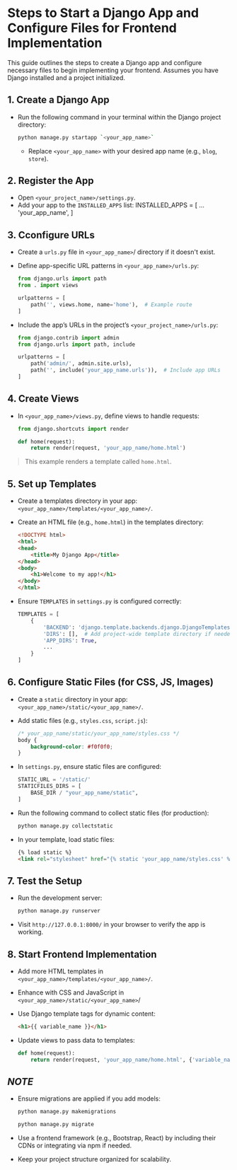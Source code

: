# Steps to Start a Django App and Configure Files for Frontend Implementation

This guide outlines the steps to create a Django app and configure necessary files to begin implementing your frontend. Assumes you have Django installed and a project initialized.

## 1. Create a Django App
- Run the following command in your terminal within the Django project directory:
    ```bash
    python manage.py startapp `<your_app_name>`
    ```
    - Replace `<your_app_name>` with your desired app name (e.g., `blog`, `store`).

## 2. Register the App
- Open `<your_project_name>/settings.py`.
- Add your app to the `INSTALLED_APPS` list:
    INSTALLED_APPS = [
    ...
    'your_app_name',
    ]

## 3. Cconfigure URLs
- Create a `urls.py` file in `<your_app_name>`/ directory if it doesn't exist.
- Define app-specific URL patterns in `<your_app_name>/urls.py`:

    ```python
    from django.urls import path
    from . import views

    urlpatterns = [
        path('', views.home, name='home'),  # Example route
    ]
    ```

- Include the app’s URLs in the project’s `<your_project_name>/urls.py`:

    ```python
    from django.contrib import admin
    from django.urls import path, include

    urlpatterns = [
        path('admin/', admin.site.urls),
        path('', include('your_app_name.urls')),  # Include app URLs
    ]
    ```

## 4. Create Views
- In `<your_app_name>/views.py`, define views to handle requests:

    ``` python
    from django.shortcuts import render

    def home(request):
        return render(request, 'your_app_name/home.html')
    ```

> This example renders a template called `home.html`.

## 5. Set up Templates
- Create a templates directory in your app: `<your_app_name>/templates/<your_app_name>/`.
- Create an HTML file (e.g., `home.html`) in the templates directory:

    ```html
    <!DOCTYPE html>
    <html>
    <head>
        <title>My Django App</title>
    </head>
    <body>
        <h1>Welcome to my app!</h1>
    </body>
    </html>
    ```

- Ensure `TEMPLATES` in `settings.py` is configured correctly:
    ```python
    TEMPLATES = [
        {
            'BACKEND': 'django.template.backends.django.DjangoTemplates',
            'DIRS': [],  # Add project-wide template directory if needed
            'APP_DIRS': True,
            ...
        }
    ]
    ```

## 6. Configure Static Files (for CSS, JS, Images)
- Create a `static` directory in your app: `<your_app_name>/static/<your_app_name>/`.
- Add static files (e.g., `styles.css`, `script.js`):
    ```css
    /* your_app_name/static/your_app_name/styles.css */
    body {
        background-color: #f0f0f0;
    }
    ```

- In `settings.py`, ensure static files are configured:
    ```python
    STATIC_URL = '/static/'
    STATICFILES_DIRS = [
        BASE_DIR / "your_app_name/static",
    ]
    ```

- Run the following command to collect static files (for production):
    ```bash
    python manage.py collectstatic
    ```

- In your template, load static files:
    ```html
    {% load static %}
    <link rel="stylesheet" href="{% static 'your_app_name/styles.css' %}">
    ```

## 7. Test the Setup
- Run the development server:
    ```bash
    python manage.py runserver
    ```
- Visit `http://127.0.0.1:8000/` in your browser to verify the app is working.

## 8. Start Frontend Implementation
- Add more HTML templates in `<your_app_name>/templates/<your_app_name>/`.
- Enhance with CSS and JavaScript in `<your_app_name>/static/<your_app_name>`/
- Use Django template tags for dynamic content:
    ```html
    <h1>{{ variable_name }}</h1>
    ```

- Update views to pass data to templates:
    ```python
    def home(request):
        return render(request, 'your_app_name/home.html', {'variable_name': 'Hello, World!'})
    ```


## ***NOTE***
- Ensure migrations are applied if you add models:
    ```bash
    python manage.py makemigrations
    ```

    ```bash
    python manage.py migrate
    ```
- Use a frontend framework (e.g., Bootstrap, React) by including their CDNs or integrating via npm if needed.

- Keep your project structure organized for scalability.